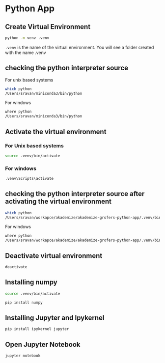 # Python App

## Create Virtual Environment

```bash
python -m venv .venv
```

```.venv``` is the name of the virtual environment.
You will see a folder created with the name .venv

## checking the python interpreter source

For unix based systems

```bash
which python
/Users/sravan/miniconda3/bin/python
```

For windows

```bash
where python
/Users/sravan/miniconda3/bin/python
```

## Activate the virtual environment

### For Unix based systems

```bash
source .venv/bin/activate
```

### For windows

```bat
.venv\Scripts\activate
```

## checking the python interpreter source after activating the virtual environment

```bash
which python
/Users/sravan/workapce/akademize/akademize-grofers-python-app/.venv/bin/python
```

For windows

```bash
where python
/Users/sravan/workapce/akademize/akademize-grofers-python-app/.venv/bin/python
```

## Deactivate virtual environment

```bash
deactivate
```

## Installing numpy

```bash
source .venv/bin/activate
```

```bash
pip install numpy
```

## Installing Jupyter and Ipykernel

```bash
pip install ipykernel jupyter
```

## Open Jupyter Notebook

```bash
jupyter notebook
```
